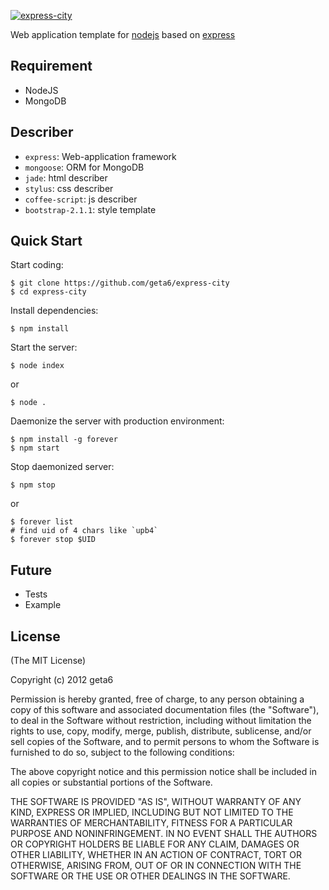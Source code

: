 [![express-city](https://photos-5.dropbox.com/t/0/AACamN0ShDtdtVngKsOQUuS7dKUaRGWgzk2yK6Umnz3AGA/10/112615465/jpeg/1024x768/2/1350619200/0/2/express-city.jpg/4qUmj_Dw3CP7s3duz9wJTHfzixXqxGdYPR7Ld5Y6CaY)](https://github.com/geta6/express-city)

  Web application template for [nodejs](http://nodejs.org) based on [express](http://expressjs.com)

## Requirement

  * NodeJS
  * MongoDB


## Describer

  * `express`: Web-application framework
  * `mongoose`: ORM for MongoDB
  * `jade`: html describer
  * `stylus`: css describer
  * `coffee-script`: js describer
  * `bootstrap-2.1.1`: style template


## Quick Start

  Start coding:

    $ git clone https://github.com/geta6/express-city
    $ cd express-city

  Install dependencies:

    $ npm install

  Start the server:

    $ node index

  or

    $ node .

  Daemonize the server with production environment:

    $ npm install -g forever
    $ npm start

  Stop daemonized server:

    $ npm stop

  or

    $ forever list
    # find uid of 4 chars like `upb4`
    $ forever stop $UID


## Future

  * Tests
  * Example


## License

(The MIT License)

Copyright (c) 2012 geta6

Permission is hereby granted, free of charge, to any person obtaining
a copy of this software and associated documentation files (the
"Software"), to deal in the Software without restriction, including
without limitation the rights to use, copy, modify, merge, publish,
distribute, sublicense, and/or sell copies of the Software, and to
permit persons to whom the Software is furnished to do so, subject to
the following conditions:

The above copyright notice and this permission notice shall be
included in all copies or substantial portions of the Software.

THE SOFTWARE IS PROVIDED "AS IS", WITHOUT WARRANTY OF ANY KIND,
EXPRESS OR IMPLIED, INCLUDING BUT NOT LIMITED TO THE WARRANTIES OF
MERCHANTABILITY, FITNESS FOR A PARTICULAR PURPOSE AND
NONINFRINGEMENT. IN NO EVENT SHALL THE AUTHORS OR COPYRIGHT HOLDERS BE
LIABLE FOR ANY CLAIM, DAMAGES OR OTHER LIABILITY, WHETHER IN AN ACTION
OF CONTRACT, TORT OR OTHERWISE, ARISING FROM, OUT OF OR IN CONNECTION
WITH THE SOFTWARE OR THE USE OR OTHER DEALINGS IN THE SOFTWARE.
